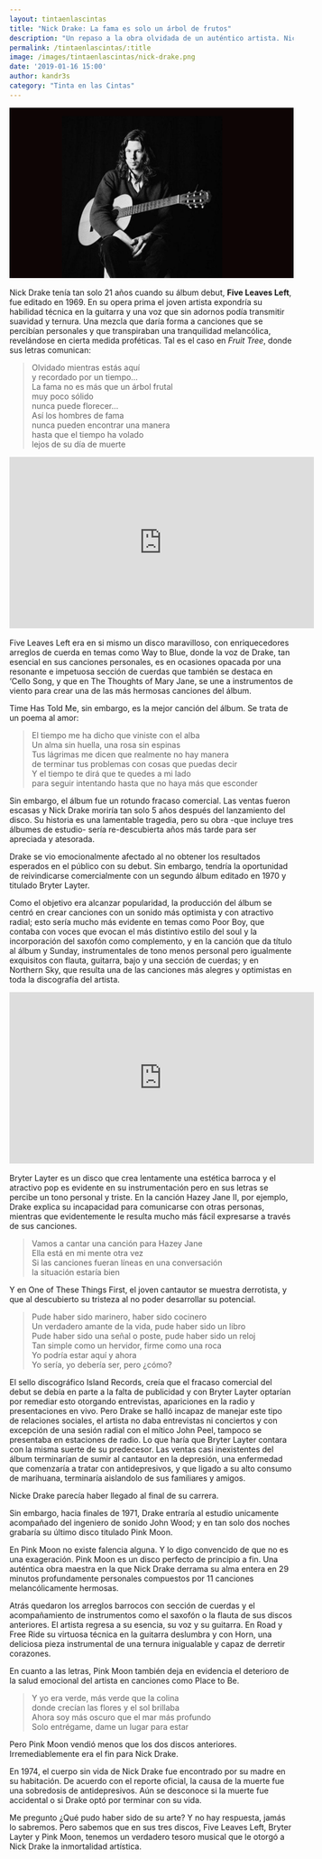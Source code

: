 ```yaml
---
layout: tintaenlascintas
title: "Nick Drake: La fama es solo un árbol de frutos"
description: "Un repaso a la obra olvidada de un auténtico artista. Nick Drake y sus 3 maravillosos discos."
permalink: /tintaenlascintas/:title
image: /images/tintaenlascintas/nick-drake.png
date: '2019-01-16 15:00'
author: kandr3s
category: "Tinta en las Cintas"
---
```

![Nick Drake](/images/tintaenlascintas/nick-drake2.png)

Nick Drake tenía tan solo 21 años cuando su álbum debut, **Five Leaves Left**, fue editado en 1969.  En su opera prima el joven artista expondría su habilidad técnica en la guitarra y una voz que sin adornos podía transmitir suavidad y ternura. Una mezcla que daría forma a canciones que se percibían personales y que transpiraban una tranquilidad melancólica, revelándose en cierta medida proféticas. Tal es el caso en _Fruit Tree_, donde sus letras comunican:

> Olvidado mientras estás aquí  
> y recordado por un tiempo…  
> La fama no es más que un árbol frutal  
> muy poco sólido  
> nunca puede florecer…  
> Así los hombres de fama  
> nunca pueden encontrar una manera  
> hasta que el tiempo ha volado  
> lejos de su día de muerte

<iframe id="embedded" src="https://www.youtube.com/embed/gkjb9sUgqUM?feature=oembed&amp;enablejsapi=1&amp;origin=https://safe.txmblr.com&amp;wmode=opaque" allowfullscreen="allowfullscreen" width="540" height="304" frameborder="0"></iframe>

Five Leaves Left era en si mismo un disco maravilloso, con enriquecedores arreglos de cuerda en temas como Way to Blue, donde la voz de Drake, tan esencial en sus canciones personales, es en ocasiones opacada por una resonante e impetuosa sección de cuerdas que también se destaca en ‘Cello Song, y que en The Thoughts of Mary Jane, se une a instrumentos de viento para crear una de las más hermosas canciones del álbum. 

Time Has Told Me, sin embargo, es la mejor canción del álbum. Se trata de un poema al amor:

> El tiempo me ha dicho que viniste con el alba  
> Un alma sin huella, una rosa sin espinas  
> Tus lágrimas me dicen que realmente no hay manera  
> de terminar tus problemas con cosas que puedas decir  
> Y el tiempo te dirá que te quedes a mi lado  
> para seguir intentando hasta que no haya más que esconder

Sin embargo, el álbum fue un rotundo fracaso comercial. Las ventas fueron escasas y Nick Drake moriría tan solo 5 años después del lanzamiento del disco. Su historia es una lamentable tragedia, pero su 
obra -que incluye tres álbumes de estudio- sería re-descubierta años más tarde para ser apreciada y atesorada.

Drake se vio emocionalmente afectado al no obtener los resultados esperados en el público con su debut. Sin embargo, tendría la oportunidad de reivindicarse comercialmente con un segundo álbum editado
 en 1970 y titulado Bryter Layter. 

Como el objetivo era alcanzar popularidad, la producción del álbum se centró en crear canciones con un sonido más optimista y con atractivo radial; esto sería mucho más evidente en temas como Poor Boy, 
que contaba con voces que evocan el más distintivo estilo del soul y la incorporación del saxofón como complemento, y en la canción que da título al álbum y Sunday, instrumentales de tono menos personal pero igualmente exquisitos con flauta, guitarra, bajo y una sección de cuerdas; y en Northern Sky, que resulta una de las canciones más alegres y optimistas en toda la discografía del artista.

<iframe class="embedded" src="https://www.youtube.com/embed/512dfE03-DI?feature=oembed&amp;enablejsapi=1&amp;origin=https://safe.txmblr.com&amp;wmode=opaque" allowfullscreen="allowfullscreen" width="540" height="304" frameborder="0"></iframe>

Bryter Layter es un disco que crea lentamente una estética barroca y el atractivo pop es evidente en su instrumentación pero en sus letras se percibe un tono personal y triste. En la canción Hazey Jane II,
 por ejemplo, Drake explica su incapacidad para comunicarse con otras personas, mientras que evidentemente le resulta mucho más fácil expresarse a través de sus canciones.

> Vamos a cantar una canción para Hazey Jane  
> Ella está en mi mente otra vez  
> Si las canciones fueran líneas en una conversación  
> la situación estaría bien

Y en One of These Things First, el joven cantautor se muestra derrotista, y que al descubierto su tristeza al no poder desarrollar su potencial. 

> Pude haber sido marinero, haber sido cocinero  
> Un verdadero amante de la vida, pude haber sido un libro  
> Pude haber sido una señal o poste, pude haber sido un reloj  
> Tan simple como un hervidor, firme como una roca  
> Yo podría estar aquí y ahora  
> Yo sería, yo debería ser, pero ¿cómo?

El sello discográfico Island Records, creía que el fracaso comercial del debut se debía en parte a la falta de publicidad y con Bryter Layter optarían por remediar esto otorgando entrevistas, apariciones en la radio y presentaciones en vivo. Pero Drake se halló incapaz de manejar este tipo de relaciones sociales, el artista no daba entrevistas ni conciertos y con excepción de una sesión radial con el mítico John Peel, tampoco se presentaba en estaciones de radio. Lo que haría que Bryter Layter contara con la misma suerte de su predecesor. Las ventas casi inexistentes del álbum terminarían de sumir al cantautor en la depresión, una enfermedad que comenzaría a tratar con antidepresivos, y que ligado a su alto consumo de marihuana, terminaría aislandolo de sus familiares y amigos.

Nicke Drake parecía haber llegado al final de su carrera.

Sin embargo, hacia finales de 1971, Drake entraría al estudio unicamente acompañado del ingeniero de sonido John Wood; y en tan solo dos noches grabaría su último disco titulado Pink Moon.

En Pink Moon no existe falencia alguna. Y lo digo convencido de que no es una exageración. Pink Moon es un disco perfecto de principio a fin. Una auténtica obra maestra en la que Nick Drake derrama su alma entera en 29 minutos profundamente personales compuestos por 11 canciones melancólicamente hermosas.

Atrás quedaron los arreglos barrocos con sección de cuerdas y el acompañamiento de instrumentos como el saxofón o la flauta de sus discos anteriores. El artista regresa a su esencia, su voz y su guitarra. En Road y Free Ride su virtuosa técnica en la guitarra deslumbra y con Horn, una deliciosa pieza instrumental de una ternura inigualable y capaz de derretir corazones.

En cuanto a las letras, Pink Moon también deja en evidencia el deterioro de la salud emocional del artista en canciones como Place to Be.

> Y yo era verde, más verde que la colina  
> donde crecían las flores y el sol brillaba  
> Ahora soy más oscuro que el mar más profundo  
> Solo entrégame, dame un lugar para estar

Pero Pink Moon vendió menos que los dos discos anteriores. Irremediablemente era el fin para Nick Drake.

En 1974, el cuerpo sin vida de Nick Drake fue encontrado por su madre en su habitación. De acuerdo con el reporte oficial, la causa de la muerte fue una sobredosis de antidepresivos. Aún se desconoce si la muerte fue accidental o si Drake optó por terminar con su vida.

Me pregunto ¿Qué pudo haber sido de su arte? Y no hay respuesta, jamás lo sabremos. Pero sabemos que en sus tres discos, Five Leaves Left, Bryter Layter y Pink Moon, tenemos un verdadero tesoro musical que le otorgó a Nick Drake la inmortalidad artística.